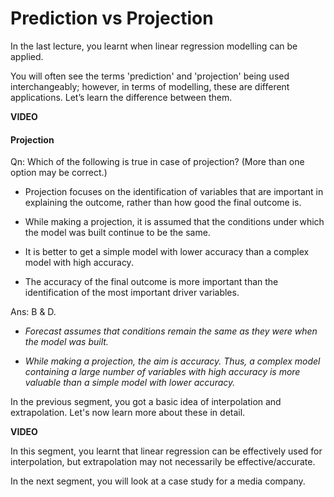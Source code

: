 # Prediction vs Projection

In the last lecture, you learnt when linear regression modelling can be applied.

You will often see the terms 'prediction' and 'projection' being used interchangeably; however, in terms of modelling, these are different applications. Let’s learn the difference between them.

**VIDEO**

#### Projection

Qn: Which of the following is true in case of projection? (More than one option may be correct.)

- Projection focuses on the identification of variables that are important in explaining the outcome, rather than how good the final outcome is.

- While making a projection, it is assumed that the conditions under which the model was built continue to be the same.

- It is better to get a simple model with lower accuracy than a complex model with high accuracy.

- The accuracy of the final outcome is more important than the identification of the most important driver variables.

Ans: B & D.

- *Forecast assumes that conditions remain the same as they were when the model was built.*

- *While making a projection, the aim is accuracy. Thus, a complex model containing a large number of variables with high accuracy is more valuable than a simple model with lower accuracy.*

In the previous segment, you got a basic idea of interpolation and extrapolation. Let's now learn more about these in detail.

**VIDEO**

In this segment, you learnt that linear regression can be effectively used for interpolation, but extrapolation may not necessarily be effective/accurate.

In the next segment, you will look at a case study for a media company.